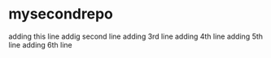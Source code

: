 # mysecondrepo
adding this line
addig second line
adding 3rd line
adding 4th line
adding 5th line
adding 6th line
